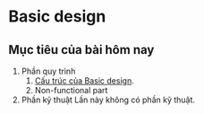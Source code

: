 # Basic design

## Mục tiêu của bài hôm nay

1. Phần quy trình
    1. [Cấu trúc của Basic design](http://pm-rasinban.com/bd-write).
    2. Non-functional part
2. Phần kỹ thuật
    Lần này không có phần kỹ thuật.